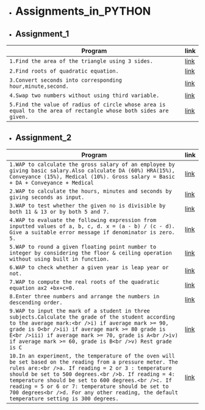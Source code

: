 - # Assignments_in_PYTHON
+ ## Assignment_1
| Program | link |
| ------- | ---- |
| `1.Find the area of the triangle using 3 sides.` | [link](https://github.com/chandrakant100/Assignments_in_PYTHON/blob/master/assignment1/triangle.py) |
| `2.Find roots of quadratic equation.` | [link](https://github.com/chandrakant100/Assignments_in_PYTHON/blob/master/assignment1/roots.py) |
| `3.Convert seconds into corresponding hour,minute,second.` | [link](https://github.com/chandrakant100/Assignments_in_PYTHON/blob/master/assignment1/time.py) |
| `4.Swap two numbers without using third variable.` | [link](https://github.com/chandrakant100/Assignments_in_PYTHON/blob/master/assignment1/swap.py)|
| `5.Find the value of radius of circle whose area is equal to the area of rectangle whose both sides are given.` |[link](https://github.com/chandrakant100/Assignments_in_PYTHON/blob/master/assignment1/radius.py)|
+ ## Assignment_2
| Program | link |
| ------- | ---- |
| `1.WAP to calculate the gross salary of an employee by giving basic salary.Also calculate DA (60%) HRA(15%), Conveyance (15%), Medical (10%). Gross salary = Basic + DA + Conveyance + Medical` | [link](https://github.com/chandrakant100/Assignments_in_PYTHON/blob/master/assignment2/salary.py) |
| `2.WAP to calculate the hours, minutes and seconds by giving seconds as input.`| [link](https://github.com/chandrakant100/Assignments_in_PYTHON/blob/master/assignment2/time.py) | 
| `3.WAP to test whether the given no is divisible by both 11 & 13 or by both 5 and 7.` | [link](https://github.com/chandrakant100/Assignments_in_PYTHON/blob/master/assignment2/divisiblity.py) |
| `4.WAP to evaluate the following expression from inputted values of a, b, c, d. x = (a - b) / (c - d). Give a suitable error message if denominator is zero. 5.` | [link](https://github.com/chandrakant100/Assignments_in_PYTHON/blob/master/assignment2/denominator.py) |
| `5.WAP to round a given floating point number to integer by considering the floor & ceiling operation without using built in function.` | [link](https://github.com/chandrakant100/Assignments_in_PYTHON/blob/master/assignment2/Round.py) |
| `6.WAP to check whether a given year is leap year or not.` |[link](https://github.com/chandrakant100/Assignments_in_PYTHON/blob/master/assignment2/leap.py) |
| `7.WAP to compute the real roots of the quadratic equation ax2 +bx+c=0.` | [link](https://github.com/chandrakant100/Assignments_in_PYTHON/blob/master/assignment2/quadratic.py) |
| `8.Enter three numbers and arrange the numbers in descending order.` | [link](https://github.com/chandrakant100/Assignments_in_PYTHON/blob/master/assignment2/decending.py) |
| `9.WAP to input the mark of a student in three subjects.Calculate the grade of the student according to the average mark:<br />i) if average mark >= 90, grade is O<br />ii) if average mark >= 80 grade is E<br />iii) if average mark >= 70, grade is A<br />iv) if average mark >= 60, grade is B<br />v) Rest grade is C` | [link](https://github.com/chandrakant100/Assignments_in_PYTHON/blob/master/assignment2/average.py) |
| `10.In an experiment, the temperature of the oven will be set based on the reading from a pressure meter. The rules are:<br />a. If reading = 2 or 3 : temperature should be set to 500 degrees.<br />b. If reading = 4: temperature should be set to 600 degrees.<br />c. If reading = 5 or 6 or 7: temperature should be set to 700 degrees<br />d. For any other reading, the default temperature setting is 300 degrees.`| [link](https://github.com/chandrakant100/Assignments_in_PYTHON/blob/master/assignment2/average.py) |
